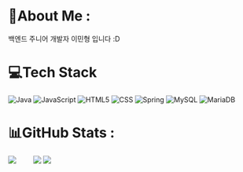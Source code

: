  # 💫About Me :
백엔드 주니어 개발자 이민형 입니다 :D

# 💻Tech Stack
![Java](https://img.shields.io/badge/java-%23ED8B00.svg?style=flat&logo=java&logoColor=white) 
![JavaScript](https://img.shields.io/badge/javascript-%23323330.svg?style=flat&logo=javascript&logoColor=%23F7DF1E) 
![HTML5](https://img.shields.io/badge/html5-%23E34F26.svg?style=flat&logo=html5&logoColor=red)
![CSS](https://img.shields.io/badge/html5-%23E34F26.svg?style=flat&logo=html5&logoColor=blue)
![Spring](https://img.shields.io/badge/spring-%236DB33F.svg?style=flat&logo=spring&logoColor=green) 
![MySQL](https://img.shields.io/badge/mysql-%2300f.svg?style=flat&logo=mysql&logoColor=white) 
![MariaDB](https://img.shields.io/badge/MariaDB-003545?style=flat&logo=mariadb&logoColor=white) 

# 📊GitHub Stats :



![](https://github-readme-stats.vercel.app/api?username=CJH0120&theme=react&hide_border=true&include_all_commits=true&count_private=false) &nbsp;  &nbsp;  &nbsp;  &nbsp; 
![](https://github-readme-stats.vercel.app/api/top-langs/?username=CJH0120&theme=react&hide_border=true&include_all_commits=true&count_private=false&layout=compact)
 [![](https://visitcount.itsvg.in/api?id=CJH0120&icon=7&color=6)](https://visitcount.itsvg.in) 
<!-- ## 🏆GitHub Trophies
![](https://github-profile-trophy.vercel.app/?username=CJH0120&theme=discord&no-frame=false&no-bg=false&margin-w=4) -->
